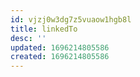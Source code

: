 ```yaml
---
id: vjzj0w3dg7z5vuaow1hgb8l
title: linkedTo
desc: ''
updated: 1696214805586
created: 1696214805586
---
```

